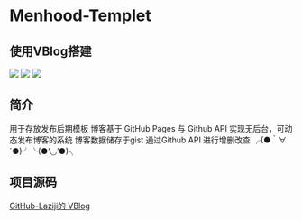 # Menhood-Templet

## 使用VBlog搭建
![](https://img.shields.io/badge/vue-2.5.2-brightgreen.svg) ![](https://img.shields.io/badge/element--ui-2.3.5-brightgreen.svg) ![](https://img.shields.io/badge/vant-1.1.2-brightgreen.svg)

## 简介

用于存放发布后期模板
博客基于 GitHub Pages 与 Github API 实现无后台，可动态发布博客的系统
博客数据储存于gist 通过Github API 进行增删改查
╭(●｀∀´●)╯╰(●’◡’●)╮

## 项目源码
[GitHub-Laziji的 VBlog](https://github.com/GitHub-Laziji/vblog)

